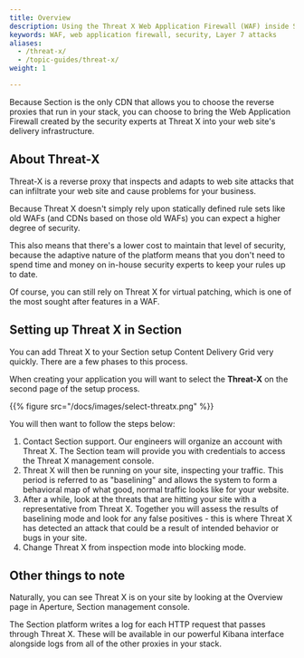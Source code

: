 ```yaml
---
title: Overview
description: Using the Threat X Web Application Firewall (WAF) inside Section.
keywords: WAF, web application firewall, security, Layer 7 attacks
aliases:
  - /threat-x/
  - /topic-guides/threat-x/
weight: 1

---
```


Because Section is the only CDN that allows you to choose the reverse proxies that run in your stack, you can choose to bring the Web Application Firewall created by the security experts at Threat X into your web site's delivery infrastructure.

## About Threat-X

Threat-X is a reverse proxy that inspects and adapts to web site attacks that can infiltrate your web site and cause problems for your business.

Because Threat X doesn't simply rely upon statically defined rule sets like old WAFs (and CDNs based on those old WAFs) you can expect a higher degree of security.

This also means that there's a lower cost to maintain that level of security, because the adaptive nature of the platform means that you don't need to spend time and money on in-house security experts to keep your rules up to date.

Of course, you can still rely on Threat X for virtual patching, which is one of the most sought after features in a WAF.

## Setting up Threat X in Section

You can add Threat X to your Section setup Content Delivery Grid very quickly. There are a few phases to this process.

When creating your application you will want to select the **Threat-X** on the second page of the setup process.

{{% figure src="/docs/images/select-threatx.png" %}}

You will then want to follow the steps below:

1. Contact Section support. Our engineers will organize an account with Threat X. The Section team will provide you with credentials to access the Threat X management console.
1. Threat X will then be running on your site, inspecting your traffic. This period is referred to as "baselining" and allows the system to form a behavioral map of what good, normal traffic looks like for your website.
1. After a while, look at the threats that are hitting your site with a representative from Threat X. Together you will assess the results of baselining mode and look for any false positives - this is where Threat X has detected an attack that could be a result of intended behavior or bugs in your site.
1. Change Threat X from inspection mode into blocking mode.

## Other things to note

Naturally, you can see Threat X is on your site by looking at the Overview page in Aperture, Section management console.

The Section platform writes a log for each HTTP request that passes through Threat X. These will be available in our powerful Kibana interface alongside logs from all of the other proxies in your stack.
